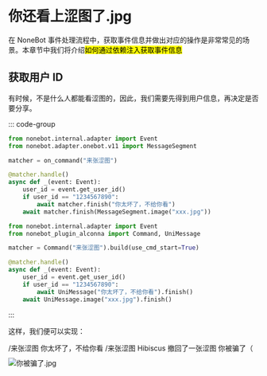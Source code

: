 <script setup>
import { ref } from 'vue'

let cheated = ref(false)
</script>

# 你还看上涩图了.jpg

在 NoneBot 事件处理流程中，获取事件信息并做出对应的操作是非常常见的场景。本章节中我们将介绍<Mark>如何通过依赖注入获取事件信息</Mark>

## 获取用户 ID

有时候，不是什么人都能看涩图的，因此，我们需要先得到用户信息，再决定是否要分享。

::: code-group

```py [NoneBot Native]
from nonebot.internal.adapter import Event
from nonebot.adapter.onebot.v11 import MessageSegment

matcher = on_command("来张涩图")

@matcher.handle()
async def _(event: Event):
    user_id = event.get_user_id()
    if user_id == "1234567890":
        await matcher.finish("你太坏了，不给你看")
    await matcher.finish(MessageSegment.image("xxx.jpg"))
```

```py [NoneBot Alconna]
from nonebot.internal.adapter import Event
from nonebot_plugin_alconna import Command, UniMessage

matcher = Command("来张涩图").build(use_cmd_start=True)

@matcher.handle()
async def _(event: Event):
    user_id = event.get_user_id()
    if user_id == "1234567890":
        await UniMessage("你太坏了，不给你看").finish()
    await UniMessage.image("xxx.jpg").finish()
```

:::

这样，我们便可以实现：

<chat-window title="NoneBot Console">
  <chat-msg name="Komorebi（ID:1234567890）" avatar="/avatar/komorebi.webp" onright>/来张涩图</chat-msg>
  <chat-msg name="Hibiscus" tag="机器人" avatar="/avatar/hibiscus.webp">你太坏了，不给你看</chat-msg>
  <chat-msg name="NCBM" avatar="/avatar/ncbm.webp">/来张涩图</chat-msg>
  <chat-img
    name="Hibiscus"
    tag="机器人"
    avatar="/avatar/hibiscus.webp"
    src="/images/guide/shining-1.png"
    @click="cheated = true"
    v-if="cheated == false"
  ></chat-img>
  <chat-toast v-if="cheated == true">Hibiscus 撤回了一张涩图</chat-toast>
  <chat-msg v-if="cheated == true" name="Hibiscus" tag="机器人" avatar="/avatar/hibiscus.webp">你被骗了（
    <!-- <chat-img src="/images/guide/cheated.jpg"></chat-img> -->
    <img src="/images/guide/cheated.jpg" style="margin-top: 10px" alt="你被骗了.jpg"/>
  </chat-msg>
</chat-window>
